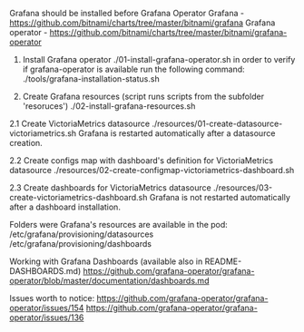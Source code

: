 Grafana should be installed before Grafana Operator
Grafana - https://github.com/bitnami/charts/tree/master/bitnami/grafana
Grafana operator - https://github.com/bitnami/charts/tree/master/bitnami/grafana-operator

1. Install Grafana operator
    ./01-install-grafana-operator.sh
    in order to verify if grafana-operator is available run the following command:
    ./tools/grafana-installation-status.sh

2. Create Grafana resources (script runs scripts from the subfolder 'resoruces')
    ./02-install-grafana-resources.sh

2.1 Create VictoriaMetrics datasource
    ./resources/01-create-datasource-victoriametrics.sh
    Grafana is restarted automatically after a datasource creation.

2.2 Create configs map with dashboard's definition for VictoriaMetrics datasource
    ./resources/02-create-configmap-victoriametrics-dashboard.sh

2.3 Create dashboards for VictoriaMetrics datasource
    ./resources/03-create-victoriametrics-dashboard.sh
    Grafana is not restarted automatically after a dashboard installation.


Folders were Grafana's resources are available in the pod:
/etc/grafana/provisioning/datasources
/etc/grafana/provisioning/dashboards

Working with Grafana Dashboards (available also in README-DASHBOARDS.md)
https://github.com/grafana-operator/grafana-operator/blob/master/documentation/dashboards.md

Issues worth to notice:
https://github.com/grafana-operator/grafana-operator/issues/154
https://github.com/grafana-operator/grafana-operator/issues/136


